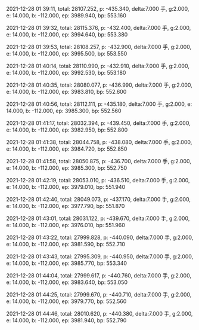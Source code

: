 2021-12-28 01:39:11, total: 28107.252, p: -435.340, delta:7.000 手, g:2.000, e: 14.000, b: -112.000, ep: 3989.940, bp: 553.160

2021-12-28 01:39:32, total: 28115.376, p: -432.400, delta:7.000 手, g:2.000, e: 14.000, b: -112.000, ep: 3994.640, bp: 553.380

2021-12-28 01:39:53, total: 28108.257, p: -432.900, delta:7.000 手, g:2.000, e: 14.000, b: -112.000, ep: 3995.500, bp: 553.550

2021-12-28 01:40:14, total: 28110.990, p: -432.910, delta:7.000 手, g:2.000, e: 14.000, b: -112.000, ep: 3992.530, bp: 553.180

2021-12-28 01:40:35, total: 28080.077, p: -436.990, delta:7.000 手, g:2.000, e: 14.000, b: -112.000, ep: 3983.810, bp: 552.600

2021-12-28 01:40:56, total: 28112.111, p: -435.180, delta:7.000 手, g:2.000, e: 14.000, b: -112.000, ep: 3985.300, bp: 552.560

2021-12-28 01:41:17, total: 28032.394, p: -439.450, delta:7.000 手, g:2.000, e: 14.000, b: -112.000, ep: 3982.950, bp: 552.800

2021-12-28 01:41:38, total: 28044.758, p: -438.080, delta:7.000 手, g:2.000, e: 14.000, b: -112.000, ep: 3984.720, bp: 552.850

2021-12-28 01:41:58, total: 28050.875, p: -436.700, delta:7.000 手, g:2.000, e: 14.000, b: -112.000, ep: 3985.300, bp: 552.750

2021-12-28 01:42:19, total: 28053.010, p: -436.510, delta:7.000 手, g:2.000, e: 14.000, b: -112.000, ep: 3979.010, bp: 551.940

2021-12-28 01:42:40, total: 28049.073, p: -437.170, delta:7.000 手, g:2.000, e: 14.000, b: -112.000, ep: 3977.790, bp: 551.870

2021-12-28 01:43:01, total: 28031.122, p: -439.670, delta:7.000 手, g:2.000, e: 14.000, b: -112.000, ep: 3976.010, bp: 551.960

2021-12-28 01:43:22, total: 27999.828, p: -440.090, delta:7.000 手, g:2.000, e: 14.000, b: -112.000, ep: 3981.590, bp: 552.710

2021-12-28 01:43:43, total: 27995.309, p: -440.950, delta:7.000 手, g:2.000, e: 14.000, b: -112.000, ep: 3985.770, bp: 553.340

2021-12-28 01:44:04, total: 27999.617, p: -440.760, delta:7.000 手, g:2.000, e: 14.000, b: -112.000, ep: 3983.640, bp: 553.050

2021-12-28 01:44:25, total: 27999.670, p: -440.710, delta:7.000 手, g:2.000, e: 14.000, b: -112.000, ep: 3979.770, bp: 552.560

2021-12-28 01:44:46, total: 28010.620, p: -440.380, delta:7.000 手, g:2.000, e: 14.000, b: -112.000, ep: 3981.940, bp: 552.790